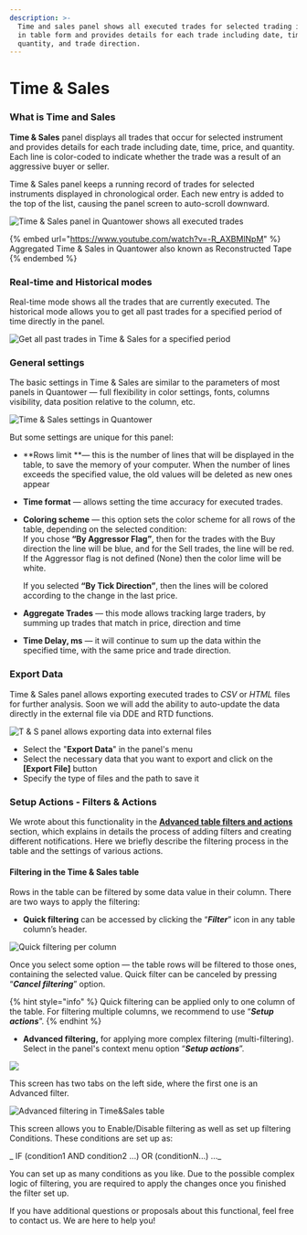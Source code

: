 ```yaml
---
description: >-
  Time and sales panel shows all executed trades for selected trading instrument
  in table form and provides details for each trade including date, time, price,
  quantity, and trade direction.
---
```


# Time & Sales

### What is Time and Sales

**Time & Sales** panel displays all trades that occur for selected instrument and provides details for each trade including date, time, price, and quantity. Each line is color-coded to indicate whether the trade was a result of an aggressive buyer or seller.

Time & Sales panel keeps a running record of trades for selected instruments displayed in chronological order. Each new entry is added to the top of the list, causing the panel screen to auto-scroll downward.

![Time & Sales panel in Quantower shows all executed trades](../.gitbook/assets/time-and-sales.gif)

{% embed url="https://www.youtube.com/watch?v=-R_AXBMlNpM" %}
Aggregated Time & Sales in Quantower also known as Reconstructed Tape
{% endembed %}

### Real-time and Historical modes

Real-time mode shows all the trades that are currently executed. The historical mode allows you to get all past trades for a specified period of time directly in the panel.

![Get all past trades in Time & Sales for a specified period](../.gitbook/assets/historical-mode-in-ts.png)

### General settings

The basic settings in Time & Sales are similar to the parameters of most panels in Quantower — full flexibility in color settings, fonts, columns visibility, data position relative to the column, etc. 

![Time & Sales settings in Quantower](../.gitbook/assets/time_sales-settings.png)

But some settings are unique for this panel:

* **Rows limit **— this is the number of lines that will be displayed in the table, to save the memory of your computer. When the number of lines exceeds the specified value, the old values will be deleted as new ones appear
* **Time format** — allows setting the time accuracy for executed trades.
*   **Coloring scheme** — this option sets the color scheme for all rows of the table, depending on the selected condition:\
    If you chose **“By Aggressor Flag”**, then for the trades with the Buy direction the line will be blue, and for the Sell trades, the line will be red. If the Aggressor flag is not defined (None) then the color lime will be white.

    If you selected **“By Tick Direction”**, then the lines will be colored according to the change in the last price.
* **Aggregate Trades** — this mode allows tracking large traders, by summing up trades that match in price, direction and time
* **Time Delay, ms** — it will continue to sum up the data within the specified time, with the same price and trade direction.

### Export Data

Time & Sales panel allows exporting executed trades to _CSV_ or _HTML_ files for further analysis. Soon we will add the ability to auto-update the data directly in the external file via DDE and RTD functions.

![T & S panel allows exporting data into external files](../.gitbook/assets/export-in-t-and-s.png)

* Select the "**Export Data**" in the panel's menu
* Select the necessary data that you want to export and click on the **\[Export File]** button
* Specify the type of files and the path to save it

### Setup Actions - Filters & Actions

We wrote about this functionality in the [**Advanced table filters and actions**](https://help.quantower.com/getting-started/table-management#advanced-table-filter) section, which explains in details the process of adding filters and creating different notifications. Here we briefly describe the filtering process in the table and the settings of various actions.

#### Filtering in the Time & Sales table

Rows in the table can be filtered by some data value in their column. There are two ways to apply the filtering:

* **Quick filtering** can be accessed by clicking the “_**Filter**_” icon in any table column’s header.

![Quick filtering per column](../.gitbook/assets/quick-filtering.png)

Once you select some option — the table rows will be filtered to those ones, containing the selected value. Quick filter can be canceled by pressing “_**Cancel filtering**_” option.

{% hint style="info" %}
Quick filtering can be applied only to one column of the table. For filtering multiple columns, we recommend to use  “_**Setup actions**_”.
{% endhint %}

* **Advanced filtering,** for applying more complex filtering (multi-filtering). Select in the panel's context menu option “_**Setup actions**_”. 

![](../.gitbook/assets/setup-actions-ts.png)

This screen has two tabs on the left side, where the first one is an Advanced filter.

![Advanced filtering in Time\&Sales table](../.gitbook/assets/advanced-filtering.png)

This screen allows you to Enable/Disable filtering as well as set up filtering Conditions. These conditions are set up as:

_                                                IF (condition1 AND condition2 ...) OR (conditionN...) …_

You can set up as many conditions as you like. Due to the possible complex logic of filtering, you are required to apply the changes once you finished the filter set up.

If you have additional questions or proposals about this functional, feel free to contact us. We are here to help you!
